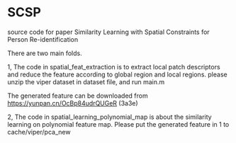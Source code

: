 # SCSP
source code for paper Similarity Learning with Spatial Constraints for Person Re-identification

There are two main folds.

 1, The code in spatial_feat_extraction is to extract local patch descriptors and  reduce the feature according to global region and local regions. please unzip the viper dataset in dataset file, and run main.m  
 
   The generated feature can be downloaded from   https://yunpan.cn/OcBp84udrQUGeR (3a3e)
 
 2, The code in spatial_learning_polynomial_map is about the similarity learning on polynomial feature map. Please put the generated feature in 1 to cache/viper/pca_new
 
 
 
 

